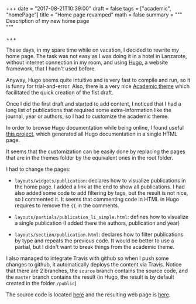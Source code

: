 +++
date = "2017-08-21T10:39:00"
draft = false
tags = ["academic", "homePage"]
title = "Home page revamped"
math = false
summary = """
Description of my new home page  
"""

+++

These days, in my spare time while on vacation, I decided to rewrite my home page.
 The task was not easy as I was doing it in a hotel in Lanzarote, without internet connection in my room, 
 and using [Hugo](http://gohugo.io/), a website framework, that I hadn't used before.

Anyway, Hugo seems quite intuitive and is very fast to compile and run, so it is funny for trial-and-error.
Also, there is a very nice [Academic theme](https://github.com/gcushen/hugo-academic) which facilitated
the quick creation of the fist draft.

Once I did the first draft and started to add content, 
 I noticed that I had a long list of publications that required 
 some extra-information like the journal, year or authors, so I had 
 to customize the academic theme.

In order to browse Hugo documentation while being online, I found useful [this project](https://github.com/hamoid/long-hugo-doc), 
 which generated all Hugo documentation in a single HTML page. 
 
It seems that the customization can be easily done by replacing 
 the pages that are in the themes folder by the equivalent ones in the root folder.
 
I had to change the pages: 

- `layouts/widgets/publication`: declares how to visualize publications in the home page. I added a link at the end to show all publications.
 I had also added some code to add filtering by tags, but the result is not nice, so I commented it. It seems that commenting code in HTML in Hugo requires to remove the `{{` in the comments.
 
- `layouts/partials/publication_li_simple.html`: defines how to visualize a single publication (I added there the authors, publication and year)

- `layouts/section/publication.html`: declares how to filter publications by type and repeats the previous code. It would be better to use a partial, but I didn't want to break things from the academic theme.

I also managed to integrate Travis with github so when I push some changes to github, it automatically deploys the content via Travis.
 Notice that there are 2 branches, the `source` branch contains the source code, and the `master` branch contains the result (in Hugo, the result is by default created in the folder `/public`)

The source code is located [here](https://github.com/labra/labra.github.io) and 
 the resulting web page is [here](http://www.di.uniovi.es/~labra). 
 
 


